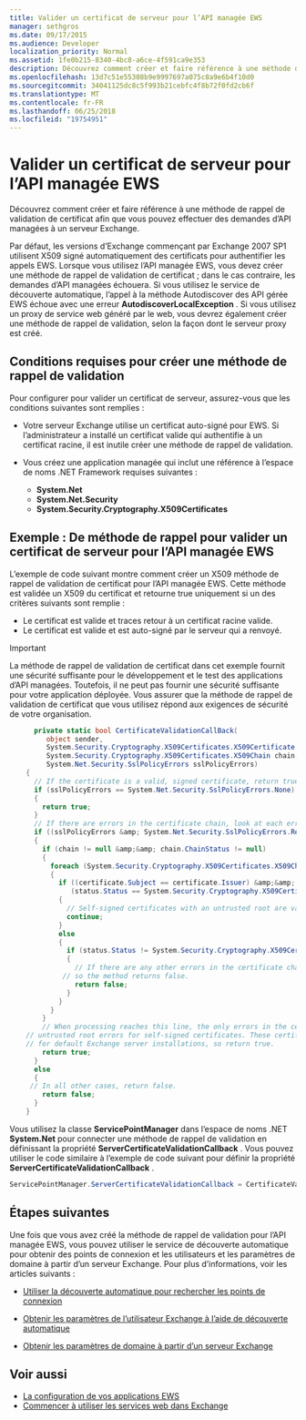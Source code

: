 ```yaml
---
title: Valider un certificat de serveur pour l’API managée EWS
manager: sethgros
ms.date: 09/17/2015
ms.audience: Developer
localization_priority: Normal
ms.assetid: 1fe0b215-8340-4bc8-a6ce-4f591ca9e353
description: Découvrez comment créer et faire référence à une méthode de rappel de validation de certificat afin que vous pouvez effectuer des demandes d’API managées à un serveur Exchange.
ms.openlocfilehash: 13d7c51e55308b9e9997697a075c8a9e6b4f10d0
ms.sourcegitcommit: 34041125dc8c5f993b21cebfc4f8b72f0fd2cb6f
ms.translationtype: MT
ms.contentlocale: fr-FR
ms.lasthandoff: 06/25/2018
ms.locfileid: "19754951"
---
```

# <a name="validate-a-server-certificate-for-the-ews-managed-api"></a>Valider un certificat de serveur pour l’API managée EWS

Découvrez comment créer et faire référence à une méthode de rappel de validation de certificat afin que vous pouvez effectuer des demandes d’API managées à un serveur Exchange.
  
Par défaut, les versions d’Exchange commençant par Exchange 2007 SP1 utilisent X509 signé automatiquement des certificats pour authentifier les appels EWS. Lorsque vous utilisez l’API managée EWS, vous devez créer une méthode de rappel de validation de certificat ; dans le cas contraire, les demandes d’API managées échouera. Si vous utilisez le service de découverte automatique, l’appel à la méthode Autodiscover des API gérée EWS échoue avec une erreur **AutodiscoverLocalException** . Si vous utilisez un proxy de service web généré par le web, vous devrez également créer une méthode de rappel de validation, selon la façon dont le serveur proxy est créé. 
  
## <a name="prerequisites-for-creating-a-validation-callback-method"></a>Conditions requises pour créer une méthode de rappel de validation
<a name="bk_prereq"> </a>

Pour configurer pour valider un certificat de serveur, assurez-vous que les conditions suivantes sont remplies : 
  
- Votre serveur Exchange utilise un certificat auto-signé pour EWS. Si l’administrateur a installé un certificat valide qui authentifie à un certificat racine, il est inutile créer une méthode de rappel de validation. 
    
- Vous créez une application managée qui inclut une référence à l’espace de noms .NET Framework requises suivantes : 
    
  - **System.Net**
  - **System.Net.Security**  
  - **System.Security.Cryptography.X509Certificates**
    
## <a name="example-callback-method-to-validate-a-server-certificate-for-the-ews-managed-api"></a>Exemple : De méthode de rappel pour valider un certificat de serveur pour l’API managée EWS
<a name="bk_example"> </a>

L’exemple de code suivant montre comment créer un X509 méthode de rappel de validation de certificat pour l’API managée EWS. Cette méthode est validée un X509 du certificat et retourne true uniquement si un des critères suivants sont remplie : 
  
- Le certificat est valide et traces retour à un certificat racine valide.    
- Le certificat est valide et est auto-signé par le serveur qui a renvoyé. 
    
> [!IMPORTANT]
> La méthode de rappel de validation de certificat dans cet exemple fournit une sécurité suffisante pour le développement et le test des applications d’API managées. Toutefois, il ne peut pas fournir une sécurité suffisante pour votre application déployée. Vous assurer que la méthode de rappel de validation de certificat que vous utilisez répond aux exigences de sécurité de votre organisation. 
  
```cs
      private static bool CertificateValidationCallBack(
         object sender,
         System.Security.Cryptography.X509Certificates.X509Certificate certificate,
         System.Security.Cryptography.X509Certificates.X509Chain chain,
         System.Net.Security.SslPolicyErrors sslPolicyErrors)
    {
      // If the certificate is a valid, signed certificate, return true.
      if (sslPolicyErrors == System.Net.Security.SslPolicyErrors.None)
      {
        return true;
      }
      // If there are errors in the certificate chain, look at each error to determine the cause.
      if ((sslPolicyErrors &amp; System.Net.Security.SslPolicyErrors.RemoteCertificateChainErrors) != 0)
      {
        if (chain != null &amp;&amp; chain.ChainStatus != null)
        {
          foreach (System.Security.Cryptography.X509Certificates.X509ChainStatus status in chain.ChainStatus)
          {
            if ((certificate.Subject == certificate.Issuer) &amp;&amp;
               (status.Status == System.Security.Cryptography.X509Certificates.X509ChainStatusFlags.UntrustedRoot))
            {
              // Self-signed certificates with an untrusted root are valid. 
              continue;
            }
            else
            {
              if (status.Status != System.Security.Cryptography.X509Certificates.X509ChainStatusFlags.NoError)
              {
                // If there are any other errors in the certificate chain, the certificate is invalid,
             // so the method returns false.
                return false;
              }
            }
          }
        }
        // When processing reaches this line, the only errors in the certificate chain are 
    // untrusted root errors for self-signed certificates. These certificates are valid
    // for default Exchange server installations, so return true.
        return true;
      }
      else
      {
     // In all other cases, return false.
        return false;
      }
    }

```

Vous utilisez la classe **ServicePointManager** dans l’espace de noms .NET **System.Net** pour connecter une méthode de rappel de validation en définissant la propriété **ServerCertificateValidationCallback** . Vous pouvez utiliser le code similaire à l’exemple de code suivant pour définir la propriété **ServerCertificateValidationCallback** . 
  
```cs
ServicePointManager.ServerCertificateValidationCallback = CertificateValidationCallBack;

```

## <a name="next-steps"></a>Étapes suivantes
<a name="bk_example"> </a>

Une fois que vous avez créé la méthode de rappel de validation pour l’API managée EWS, vous pouvez utiliser le service de découverte automatique pour obtenir des points de connexion et les utilisateurs et les paramètres de domaine à partir d’un serveur Exchange. Pour plus d’informations, voir les articles suivants :
  
- [Utiliser la découverte automatique pour rechercher les points de connexion](how-to-use-autodiscover-to-find-connection-points.md)
    
- [Obtenir les paramètres de l’utilisateur Exchange à l’aide de découverte automatique](how-to-get-user-settings-from-exchange-by-using-autodiscover.md)
    
- [Obtenir les paramètres de domaine à partir d’un serveur Exchange](how-to-get-domain-settings-from-an-exchange-server.md)
    
## <a name="see-also"></a>Voir aussi

- [La configuration de vos applications EWS](setting-up-your-ews-application.md)  
- [Commencer à utiliser les services web dans Exchange](start-using-web-services-in-exchange.md)
    

